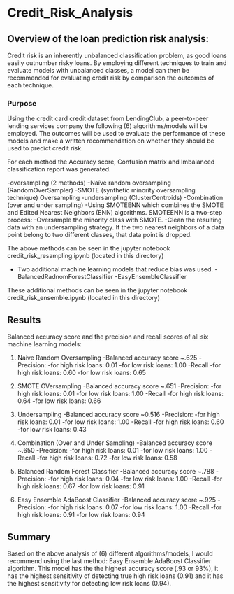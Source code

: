 # Credit_Risk_Analysis

## Overview of the loan prediction risk analysis:

Credit risk is an inherently unbalanced classification problem, as good loans easily outnumber risky loans. By employing different techniques to train and evaluate models with unbalanced classes, a model can then be recommended for evaluating credit risk by comparison the outcomes of each technique.

### Purpose

Using the credit card credit dataset from LendingClub, a peer-to-peer lending services company the following (6) algorithms/models will be employed. The outcomes will be used to evaluate the performance of these models and make a written recommendation on whether they should be used to predict credit risk.

For each method the Accuracy score, Confusion matrix and Imbalanced classification report was generated.

-oversampling (2 methods) 
    -Naïve random oversampling (RandomOverSampler)
    -SMOTE (synthetic minority oversampling technique) Oversampling
-undersampling  (ClusterCentroids)
-Combination (over and under sampling)
    -Using SMOTEENN which combines the SMOTE and Edited Nearest Neighbors (ENN) algorithms. SMOTEENN is a two-step process:
        -Oversample the minority class with SMOTE.
        -Clean the resulting data with an undersampling strategy. If the two   nearest neighbors of a data point belong to two different classes, that data point is dropped.

The above methods can be seen in the jupyter notebook 
credit_risk_resampling.ipynb (located in this directory)

- Two additional machine learning models that reduce bias was used.
	-BalancedRadnomForestClassifier
	-EasyEnsembleClassifier

These additional methods can be seen in the jupyter notebook 
credit_risk_ensemble.ipynb (located in this directory)

## Results

Balanced accuracy score and the precision and recall scores of all six machine learning models:

1. Naive Random Oversampling
    -Balanced accuracy score ~.625
    -Precision:
        -for high risk loans: 0.01
        -for low risk loans: 1.00
    -Recall
        -for high risk loans: 0.60
        -for low risk loans: 0.65

2. SMOTE OVersampling 
    -Balanced accuracy score ~.651
    -Precision:
        -for high risk loans: 0.01
        -for low risk loans: 1.00
    -Recall
        -for high risk loans: 0.64
        -for low risk loans: 0.66

3. Undersampling
    -Balanced accuracy score ~0.516
    -Precision:
        -for high risk loans: 0.01
        -for low risk loans: 1.00
    -Recall
        -for high risk loans: 0.60
        -for low risk loans: 0.43

4. Combination (Over and Under Sampling)
    -Balanced accuracy score ~.650
    -Precision:
        -for high risk loans: 0.01
        -for low risk loans: 1.00
    -Recall
        -for high risk loans: 0.72
        -for low risk loans: 0.58 

5. Balanced Random Forest Classifier
    -Balanced accuracy score ~.788 
    -Precision:
        -for high risk loans: 0.04
        -for low risk loans: 1.00
    -Recall
        -for high risk loans: 0.67 
        -for low risk loans: 0.91 

6. Easy Ensemble AdaBoost Classifier
    -Balanced accuracy score ~.925 
    -Precision:
        -for high risk loans: 0.07 
        -for low risk loans: 1.00
    -Recall
        -for high risk loans: 0.91 
        -for low risk loans: 0.94 

## Summary

Based on the above analysis of (6) different algorithms/models, I would recommend using the last method: Easy Ensemble AdaBoost Classifier algorithm. This model has the the highest accuracy score (.93 or 93%), it has the highest sensitivity of detecting true high risk loans  (0.91) and it has the highest sensitivity for detecting low risk loans (0.94).


